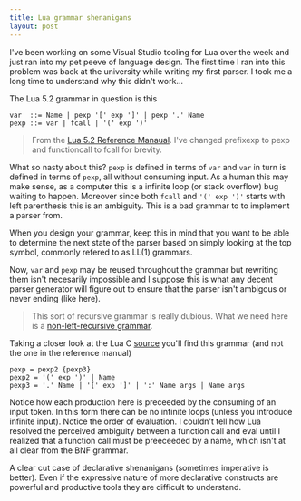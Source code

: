 ```yaml
---
title: Lua grammar shenanigans
layout: post
---
```


I've been working on some Visual Studio tooling for Lua over the week and just ran into my pet peeve of language design. The first time I ran into this problem was back at the university while writing my first parser. I took me a long time to understand why this didn't work...

The Lua 5.2 grammar in question is this

    var  ::= Name | pexp '[' exp ']' | pexp '.' Name
    pexp ::= var | fcall | '(' exp ')'
    
> From the [Lua 5.2 Reference Manaual](http://www.lua.org/manual/5.2/manual.html#9). I've changed prefixexp to pexp and functioncall to fcall for brevity.

What so nasty about this? `pexp` is defined in terms of `var` and `var` in turn is defined in terms of `pexp`, all without consuming input. As a human this may make sense, as a computer this is a infinite loop (or stack overflow) bug waiting to happen. Moreover since both `fcall` and `'(' exp ')'` starts with left parenthesis this is an ambiguity. This is a bad grammar to to implement a parser from.

When you design your grammar, keep this in mind that you want to be able to determine the next state of the parser based on simply looking at the top symbol, commonly refered to as LL(1) grammars.

Now, `var` and `pexp` may be reused throughout the grammar but rewriting them isn't necesarily impossible and I suppose this is what any decent parser generator will figure out to ensure that the parser isn't ambigous or never ending (like here).

> This sort of recursive grammar is really dubious. What we need here is a [non-left-recursive grammar](http://www.engr.mun.ca/~theo/Misc/exp_parsing.htm#rdp).

Taking a closer look at the Lua C [source](http://www.lua.org/source/5.2/lparser.c.html#prefixexp) you'll find this grammar (and not the one in the reference manual)

    pexp = pexp2 {pexp3}
    pexp2 = '(' exp ')' | Name
    pexp3 = '.' Name | '[' exp ']' | ':' Name args | Name args
    
Notice how each production here is preceeded by the consuming of an input token. In this form there can be no infinite loops (unless you introduce infinite input). Notice the order of evaluation. I couldn't tell how Lua resolved the perceived ambiguity between a function call and eval until I realized that a function call must be preeceeded by a name, which isn't at all clear from the BNF grammar.

A clear cut case of declarative shenanigans (sometimes imperative is better). Even if the expressive nature of more declarative constructs are powerful and productive tools they are difficult to understand.
